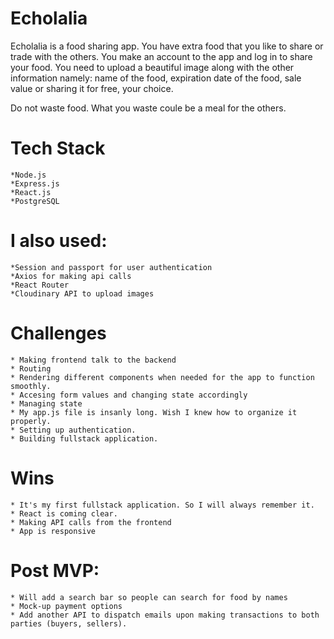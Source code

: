 # Echolalia

Echolalia is a food sharing app. You have extra food that you like to share or trade with
the others. You make an account to the app and log in to share your food. You need to upload 
a beautiful image along with the other information namely: name of the food, expiration date 
of the food, sale value or sharing it for free, your choice. 

Do not waste food. What you waste coule be a meal for the others.

# Tech Stack
    *Node.js
    *Express.js
    *React.js
    *PostgreSQL

# I also used:
    *Session and passport for user authentication
    *Axios for making api calls
    *React Router
    *Cloudinary API to upload images
# Challenges
    * Making frontend talk to the backend
    * Routing 
    * Rendering different components when needed for the app to function smoothly.
    * Accesing form values and changing state accordingly
    * Managing state
    * My app.js file is insanly long. Wish I knew how to organize it properly.
    * Setting up authentication.
    * Building fullstack application.

# Wins     
    * It's my first fullstack application. So I will always remember it.
    * React is coming clear.
    * Making API calls from the frontend
    * App is responsive

# Post MVP:
    * Will add a search bar so people can search for food by names
    * Mock-up payment options
    * Add another API to dispatch emails upon making transactions to both parties (buyers, sellers).



